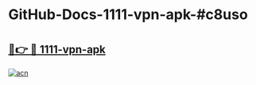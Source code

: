 # GitHub-Docs-1111-vpn-apk-#c8uso

# <h2><a href="https://andorid.site?title=1111-vpn-apk&ref=07A">🔗👉 🔴 1111-vpn-apk</a></h2>

[![acn](https://github.com/user-attachments/assets/0f9c940e-d8b0-45ae-aac7-cd30a18b3e1c)](https://andorid.site?title=1111-vpn-apk&ref=07A)

